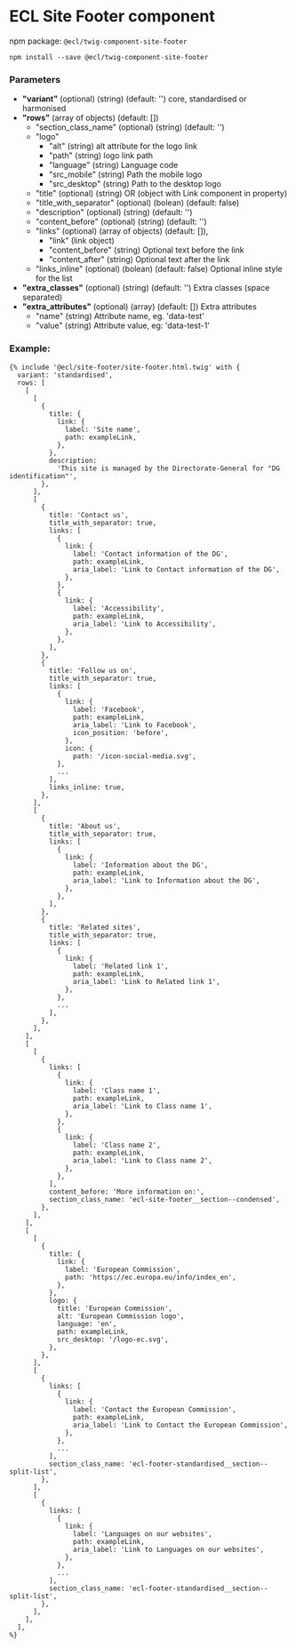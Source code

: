 # ECL Site Footer component

npm package: `@ecl/twig-component-site-footer`

```shell
npm install --save @ecl/twig-component-site-footer
```

### Parameters

- **"variant"** (optional) (string) (default: '') core, standardised or harmonised
- **"rows"** (array of objects) (default: [])
  - "section_class_name" (optional) (string) (default: '')
  - "logo"
    - "alt" (string) alt attribute for the logo link
    - "path" (string) logo link path
    - "language" (string) Language code
    - "src_mobile" (string) Path the mobile logo
    - "src_desktop" (string) Path to the desktop logo
  - "title" (optional) (string) OR (object with Link component in property)
  - "title_with_separator" (optional) (bolean) (default: false)
  - "description" (optional) (string) (default: '')
  - "content_before" (optional) (string) (default: '')
  - "links" (optional) (array of objects) (default: []),
    - "link" (link object)
    - "content_before" (string) Optional text before the link
    - "content_after" (string) Optional text after the link
  - "links_inline" (optional) (bolean) (default: false) Optional inline style for the list
- **"extra_classes"** (optional) (string) (default: '') Extra classes (space separated)
- **"extra_attributes"** (optional) (array) (default: []) Extra attributes
  - "name" (string) Attribute name, eg. 'data-test'
  - "value" (string) Attribute value, eg: 'data-test-1'

### Example:

<!-- prettier-ignore -->
```twig
{% include '@ecl/site-footer/site-footer.html.twig' with {
  variant: 'standardised', 
  rows: [ 
    [ 
      [ 
        { 
          title: { 
            link: { 
              label: 'Site name', 
              path: exampleLink, 
            }, 
          }, 
          description: 
            'This site is managed by the Directorate-General for "DG identification"', 
        }, 
      ], 
      [ 
        { 
          title: 'Contact us', 
          title_with_separator: true, 
          links: [ 
            { 
              link: { 
                label: 'Contact information of the DG', 
                path: exampleLink, 
                aria_label: 'Link to Contact information of the DG', 
              }, 
            }, 
            { 
              link: { 
                label: 'Accessibility', 
                path: exampleLink, 
                aria_label: 'Link to Accessibility', 
              }, 
            }, 
          ], 
        }, 
        { 
          title: 'Follow us on', 
          title_with_separator: true, 
          links: [ 
            { 
              link: { 
                label: 'Facebook', 
                path: exampleLink, 
                aria_label: 'Link to Facebook', 
                icon_position: 'before', 
              }, 
              icon: { 
                path: '/icon-social-media.svg', 
            }, 
            ... 
          ], 
          links_inline: true, 
        }, 
      ], 
      [ 
        { 
          title: 'About us', 
          title_with_separator: true, 
          links: [ 
            { 
              link: { 
                label: 'Information about the DG', 
                path: exampleLink, 
                aria_label: 'Link to Information about the DG', 
              }, 
            }, 
          ], 
        }, 
        { 
          title: 'Related sites', 
          title_with_separator: true, 
          links: [ 
            { 
              link: { 
                label: 'Related link 1', 
                path: exampleLink, 
                aria_label: 'Link to Related link 1', 
              }, 
            }, 
            ... 
          ], 
        }, 
      ], 
    ], 
    [ 
      [ 
        { 
          links: [ 
            { 
              link: { 
                label: 'Class name 1', 
                path: exampleLink, 
                aria_label: 'Link to Class name 1', 
              }, 
            }, 
            { 
              link: { 
                label: 'Class name 2', 
                path: exampleLink, 
                aria_label: 'Link to Class name 2', 
              }, 
            }, 
          ], 
          content_before: 'More information on:', 
          section_class_name: 'ecl-site-footer__section--condensed', 
        }, 
      ], 
    ], 
    [ 
      [ 
        { 
          title: { 
            link: { 
              label: 'European Commission', 
              path: 'https://ec.europa.eu/info/index_en', 
            }, 
          }, 
          logo: { 
            title: 'European Commission', 
            alt: 'European Commission logo', 
            language: 'en', 
            path: exampleLink, 
            src_desktop: '/logo-ec.svg', 
          }, 
        }, 
      ], 
      [ 
        { 
          links: [ 
            { 
              link: { 
                label: 'Contact the European Commission', 
                path: exampleLink, 
                aria_label: 'Link to Contact the European Commission', 
              }, 
            }, 
            ... 
          ], 
          section_class_name: 'ecl-footer-standardised__section--split-list', 
        }, 
      ], 
      [ 
        { 
          links: [ 
            { 
              link: { 
                label: 'Languages on our websites', 
                path: exampleLink, 
                aria_label: 'Link to Languages on our websites', 
              }, 
            }, 
            ... 
          ], 
          section_class_name: 'ecl-footer-standardised__section--split-list', 
        }, 
      ], 
    ], 
  ], 
%} 
```
